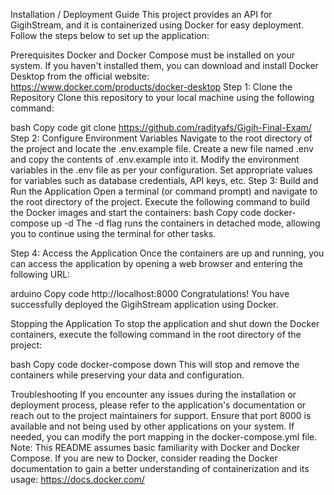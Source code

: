 Installation / Deployment Guide
This project provides an API for GigihStream, and it is containerized using Docker for easy deployment. Follow the steps below to set up the application:

Prerequisites
Docker and Docker Compose must be installed on your system. If you haven't installed them, you can download and install Docker Desktop from the official website: https://www.docker.com/products/docker-desktop
Step 1: Clone the Repository
Clone this repository to your local machine using the following command:

bash
Copy code
git clone https://github.com/radityafs/Gigih-Final-Exam/
Step 2: Configure Environment Variables
Navigate to the root directory of the project and locate the .env.example file.
Create a new file named .env and copy the contents of .env.example into it.
Modify the environment variables in the .env file as per your configuration. Set appropriate values for variables such as database credentials, API keys, etc.
Step 3: Build and Run the Application
Open a terminal (or command prompt) and navigate to the root directory of the project.
Execute the following command to build the Docker images and start the containers:
bash
Copy code
docker-compose up -d
The -d flag runs the containers in detached mode, allowing you to continue using the terminal for other tasks.

Step 4: Access the Application
Once the containers are up and running, you can access the application by opening a web browser and entering the following URL:

arduino
Copy code
http://localhost:8000
Congratulations! You have successfully deployed the GigihStream application using Docker.

Stopping the Application
To stop the application and shut down the Docker containers, execute the following command in the root directory of the project:

bash
Copy code
docker-compose down
This will stop and remove the containers while preserving your data and configuration.

Troubleshooting
If you encounter any issues during the installation or deployment process, please refer to the application's documentation or reach out to the project maintainers for support.
Ensure that port 8000 is available and not being used by other applications on your system. If needed, you can modify the port mapping in the docker-compose.yml file.
Note: This README assumes basic familiarity with Docker and Docker Compose. If you are new to Docker, consider reading the Docker documentation to gain a better understanding of containerization and its usage: https://docs.docker.com/
